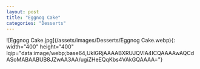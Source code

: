 ```yaml
---
layout: post
title: "Eggnog Cake"
categories: "Desserts"
---
```

![Eggnog Cake.jpg](/assets/images/Desserts/Eggnog Cake.webp){: width="400" height="400" lqip="data:image/webp;base64,UklGRjAAAABXRUJQVlA4ICQAAAAwAQCdASoMABAABUB8JZwAA3AA/ugiZHeEQqKbs4VAkGQAAAA="}

